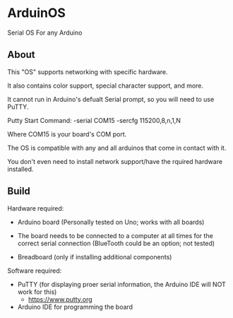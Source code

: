 # ArduinOS
Serial OS For any Arduino

## About

This "OS" supports networking with specific hardware.

It also contains color support, special character support, and more.

It cannot run in Arduino's defualt Serial prompt, so you will need to use PuTTY.

Putty Start Command: -serial COM15 -sercfg 115200,8,n,1,N

Where COM15 is your board's COM port.

The OS is compatible with any and all arduinos that come in contact with it.

You don't even need to install network support/have the rquired hardware installed.

## Build

Hardware required:
* Arduino board (Personally tested on Uno; works with all boards)

* The board needs to be connected to a computer at all times for the correct serial connection (BlueTooth could be an option; not tested)

* Breadboard (only if installing additional components)

Software required:
* PuTTY (for displaying proer serial information, the Arduino IDE will NOT work for this)
  * https://www.putty.org
* Arduino IDE for programming the board

